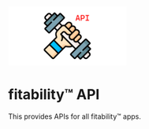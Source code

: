 <div>
    <img src="https://raw.githubusercontent.com/fitability/.github/main/assets/github-repo-api-3840x1920.png" width="240" height="120">
</div>

# fitability:tm: API #

This provides APIs for all fitability:tm: apps.

